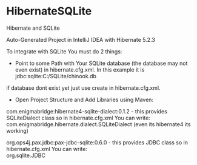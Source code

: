 # HibernateSQLite
Hibernate and SQLite

Auto-Generated Project in IntelliJ IDEA with Hibernate 5.2.3

To integrate with SQLite You must do 2 things:

- Point to some Path with Your SQLite database (the database may not even exist) in hibernate.cfg.xml. In this example it is 
<property name="connection.url">jdbc:sqlite:C:/SQLite/chinook.db</property>

if database dont exist yet just use <property name="hbm2ddl.auto">create</property> in hibernate.cfg.xml.

- Open Project Structure and Add Libraries using Maven:

com.enigmabridge:hibernate4-sqlite-dialect:0.1.2 - this provides SQLiteDialect class so in hibernate.cfg.xml You can write:   
<property name="hibernate.dialect">com.enigmabridge.hibernate.dialect.SQLiteDialect</property> (even its hibernate4 its working)

org.ops4j.pax.jdbc:pax-jdbc-sqlite:0.6.0 - this provides JDBC class so in hibernate.cfg.xml You can write:   
<property name="connection.driver_class">org.sqlite.JDBC</property>

